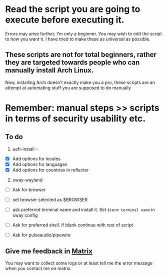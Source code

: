 # Read the script you are going to execute before executing it.

Errors may arise further, I'm only a beginner. You may wish to edit the script to how you want it.
I have tried to make these as universal as possible.

## These scripts are not for total beginners, rather they are targeted towards people who can manually install Arch Linux.
Now, installing Arch doesn't exactly make you a pro, these scripts are an attempt at automating stuff you are supposed to do manually

# Remember: manual steps >> scripts in terms of security usability etc.

## To do

1. uefi-install -

- [X] Add options for locales
- [X] Add options for languages
- [X] Add options for countries in reflector

2. sway-wayland

- [ ] Ask for browser
- [ ] set browser selected as $BROWSER
- [ ] ask preferred terminal name and install it. Set `$term terminal name` in sway config
- [ ] Ask for preferred shell. If blank continue with rest of script
- [ ] Ask for pulseaudio/pipewire


## Give me feedback in [Matrix](https://matrix.to/#/@kibybyte:fairydust.space)

You may want to collect some logs or at least tell me the error message when you contact me on matrix.
